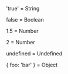 'true' = String

false = Boolean

1.5 = Number

2 = Number

undefined = Undefined

{ foo: 'bar' } = Object